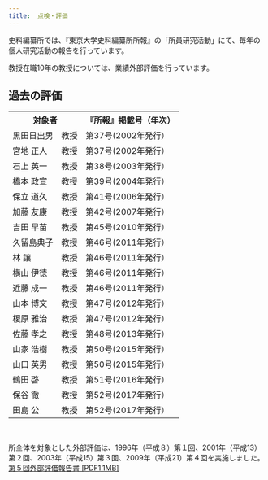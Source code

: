 ```yaml
---
title: 	点検・評価
---
```


史料編纂所では、『東京大学史料編纂所所報』の「所員研究活動」にて、毎年の個人研究活動の報告を行っています。

教授在職10年の教授については、業績外部評価を行っています。

<h2 class="h03">過去の評価</h2>

<table class="table04 mt2">
    <tbody>
    <tr>
        <th class="mtx" colspan="2">対象者</th>
        <th class="mtx">『所報』掲載号（年次）</th>
    </tr>
    <tr>
        <td class="mtx lead_cel">黒田日出男</td>
        <td class="mtx">教授</td>
        <td class="mtx">第37号(2002年発行）</td>
    </tr>
    <tr>
        <td class="mtx lead_cel">宮地 正人</td>
        <td class="mtx">教授</td>
        <td class="mtx">第37号(2002年発行）</td>
    </tr>
    <tr>
        <td class="mtx lead_cel">石上 英一</td>
        <td class="mtx">教授</td>
        <td class="mtx">第38号(2003年発行）</td>
    </tr>
    <tr>
        <td class="mtx lead_cel">橋本 政宣</td>
        <td class="mtx">教授</td>
        <td class="mtx">第39号(2004年発行）</td>
    </tr>
    <tr>
        <td class="mtx lead_cel">保立 道久</td>
        <td class="mtx">教授</td>
        <td class="mtx">第41号(2006年発行）</td>
    </tr>
    <tr>
        <td class="mtx lead_cel">加藤 友康</td>
        <td class="mtx">教授</td>
        <td class="mtx">第42号(2007年発行）</td>
    </tr>
    <tr>
        <td class="mtx lead_cel">吉田 早苗</td>
        <td class="mtx">教授</td>
        <td class="mtx">第45号(2010年発行）</td>
    </tr>
    <tr>
        <td class="mtx lead_cel">久留島典子</td>
        <td class="mtx">教授</td>
        <td class="mtx">第46号(2011年発行）</td>
    </tr>
    <tr>
        <td class="mtx lead_cel">林 譲</td>
        <td class="mtx">教授</td>
        <td class="mtx">第46号(2011年発行）</td>
    </tr>
    <tr>
        <td class="mtx lead_cel">横山 伊徳</td>
        <td class="mtx">教授</td>
        <td class="mtx">第46号(2011年発行）</td>
    </tr>
    <tr>
        <td class="mtx lead_cel">近藤 成一</td>
        <td class="mtx">教授</td>
        <td class="mtx">第46号(2011年発行）</td>
    </tr>
    <tr>
        <td class="mtx lead_cel">山本 博文</td>
        <td class="mtx">教授</td>
        <td class="mtx">第47号(2012年発行）</td>
    </tr>
    <tr>
        <td class="mtx lead_cel">榎原 雅治</td>
        <td class="mtx">教授</td>
        <td class="mtx">第47号(2012年発行）</td>
    </tr>
    <tr>
        <td class="mtx lead_cel">佐藤 孝之</td>
        <td class="mtx">教授</td>
        <td class="mtx">第48号(2013年発行）</td>
    </tr>
    <tr>
        <td class="mtx lead_cel">山家 浩樹</td>
        <td class="mtx">教授</td>
        <td class="mtx">第50号(2015年発行）</td>
    </tr>
    <tr>
        <td class="mtx lead_cel">山口 英男</td>
        <td class="mtx">教授</td>
        <td class="mtx">第50号(2015年発行）</td>
    </tr>
    <tr>
        <td class="mtx lead_cel">鶴田 啓</td>
        <td class="mtx">教授</td>
        <td class="mtx">第51号(2016年発行）</td>
    </tr>
    <tr>
        <td class="mtx lead_cel">保谷 徹</td>
        <td class="mtx">教授</td>
        <td class="mtx">第52号(2017年発行）</td>
    </tr>
    <tr>
        <td class="mtx lead_cel">田島 公</td>
        <td class="mtx">教授</td>
        <td class="mtx">第52号(2017年発行）</td>
    </tr>
    </tbody>
</table>

<br/>



所全体を対象とした外部評価は、1996年（平成８）第１回、2001年（平成13）第２回、2003年（平成15）第３回、2009年（平成21）第４回を実施しました。<br/>
[第５回外部評価報告書 [PDF1.1MB]](https://www.hi.u-tokyo.ac.jp/news/2018/2018gaibuhyouka.pdf)